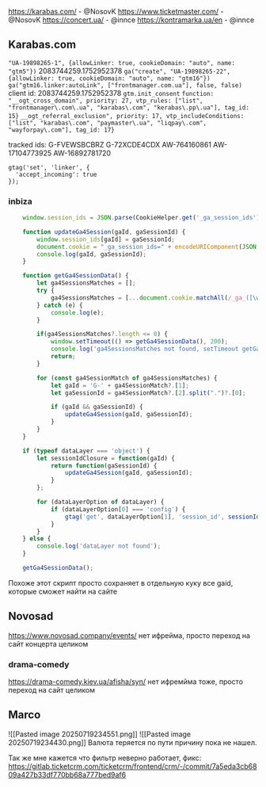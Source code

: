 https://karabas.com/ - @NosovK 
https://www.ticketmaster.com/ - @NosovK 
https://concert.ua/ - @innce 
https://kontramarka.ua/en - @innce

## Karabas.com
```"UA-19898265-1", {allowLinker: true, cookieDomain: "auto", name: "gtm5"})```
2083744259.1752952378
```ga("create", "UA-19898265-22", {allowLinker: true, cookieDomain: "auto", name: "gtm16"})```
```ga("gtm16.linker:autoLink", ["frontmanager.com.ua"], false, false)```
client id: 2083744259.1752952378
```gtm.init_consent```
```function: "__ogt_cross_domain", priority: 27, vtp_rules: ["list", "frontmanager\.com\.ua", "karabas\.com", "kerabas\.pp\.ua"], tag_id: 15}```
```__ogt_referral_exclusion", priority: 17, vtp_includeConditions: ["list", "karabas\.com", "paymaster\.ua", "liqpay\.com", "wayforpay\.com"], tag_id: 17}```

tracked ids:
G-FVEWSBCBRZ
G-72XCDE4CDX
AW-764160861
AW-17104773925
AW-16892781720

```
gtag('set', 'linker', {
  'accept_incoming': true
});
```



### inbiza
```javascript
    window.session_ids = JSON.parse(CookieHelper.get('_ga_session_ids') || '{}');

    function updateGa4Session(gaId, gaSessionId) {
        window.session_ids[gaId] = gaSessionId;
        document.cookie = "_ga_session_ids=" + encodeURIComponent(JSON.stringify(window.session_ids)) + "; path=/";
        console.log(gaId, gaSessionId);
    }

    function getGa4SessionData() {
        let ga4SessionsMatches = [];
        try {
            ga4SessionsMatches = [...document.cookie.matchAll(/_ga_([\w\d\-]*?)=GS\d\.\d\.(.+?)(?:;|$)/g)];
        } catch (e) {
            console.log(e);
        }

        if(ga4SessionsMatches?.length <= 0) {
            window.setTimeout(() => getGa4SessionData(), 200);
            console.log('ga4SessionsMatches not found, setTimeout getGa4SessionData');
            return;
        }

        for (const ga4SessionMatch of ga4SessionsMatches) {
            let gaId = 'G-' + ga4SessionMatch?.[1];
            let gaSessionId = ga4SessionMatch?.[2].split(".")?.[0];

            if (gaId && gaSessionId) {
                updateGa4Session(gaId, gaSessionId);
            }
        }
    }

    if (typeof dataLayer === 'object') {
        let sessionIdClosure = function(gaId) {
            return function(gaSessionId) {
                updateGa4Session(gaId, gaSessionId);
            }
        };

        for (dataLayerOption of dataLayer) {
            if (dataLayerOption[0] === 'config') {
                gtag('get', dataLayerOption[1], 'session_id', sessionIdClosure(dataLayerOption[1]));
            }
        }
    } else {
        console.log('dataLayer not found');
    }

    getGa4SessionData();
```
Похоже этот скрипт просто сохраняет в отдельную куку все gaid, которые сможет найти на сайте

## Novosad
https://www.novosad.company/events/
нет ифрейма, просто переход на сайт концерта целиком

### drama-comedy
https://drama-comedy.kiev.ua/afisha/syn/
нет ифремйма тоже, просто переход на сайт целиком

## Marco
![[Pasted image 20250719234551.png]]
	![[Pasted image 20250719234430.png]]
	Валюта теряется по пути
причину пока не нашел.

Так же мне кажется что фильтр неверно работает, фикс: https://gitlab.ticketcrm.com/ticketcrm/frontend/crm/-/commit/7a5eda3cb6809a427b33df770bb68a777bed9af6
